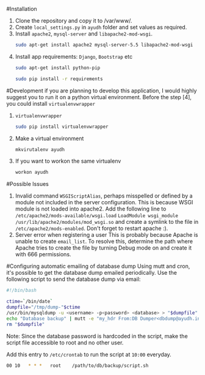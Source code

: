 #Installation
1. Clone the repository and copy it to /var/www/.
2. Create `local_settings.py` in `ayudh` folder and set values as required.
3. Install `apache2`, `mysql-server` and `libapache2-mod-wsgi`.
    ```bash
    sudo apt-get install apache2 mysql-server-5.5 libapache2-mod-wsgi
    ```
4. Install app requirements: `Django`, `Bootstrap` etc
    ```bash
    sudo apt-get install python-pip
    ```
    ```bash
    sudo pip install -r requirements
    ```
#Development
if you are planning to develop this application, I would highly suggest you
to run it on a python virtual environment. Before the step [4], you could 
install `virtualenvwrapper`

1.  `virtualenvwrapper`
    ```bash
    sudo pip install virtualenvwrapper
    ```
2. Make a virtual environment
    ```bash
    mkvirutalenv ayudh
    ```
3. If you want to workon the same virtualenv
    ```bash
    workon ayudh
    ```

#Possible Issues
1. Invalid command `WSGIScriptAlias`, perhaps misspelled or defined by a 
module not included in the server configuration. This is because WSGI 
module is not loaded into apache2. Add the following line to 
`/etc/apache2/mods-available/wsgi.load`
`LoadModule wsgi_module /usr/lib/apache2/modules/mod_wsgi.so`
and create a symlink to the file in `/etc/apache2/mods-enabled`. Don't 
forget to restart apache :).
2. Server error when registering a user This is probably because Apache 
is unable to create `email_list`. To resolve this, determine the path 
where Apache tries to create the file by turning Debug mode on and 
create it with 666 permissions.

#Configuring automatic emailing of database dump
Using mutt and cron, it's possible to get the database dump emailed 
periodically. Use the following script to send the database dump via 
email:

```bash
#!/bin/bash

ctime=`/bin/date`
dumpfile="/tmp/dump-"$ctime
/usr/bin/mysqldump -u <username> -p<password> <database> > "$dumpfile"
echo "Database backup" | mutt -e "my_hdr From:DB Dumper<dbdump@ayudh.in>" -s "Database backup at $ctime" -a "$dumpfile" -- recipient1@gmail.com,recipient2@gmail.com
rm "$dumpfile"
```

Note: Since the database password is hardcoded in the script, make 
the script file accessible to root and no other user.

Add this entry to `/etc/crontab` to run the script at `10:00` everyday.
```bash
00 10   * * *   root    /path/to/db/backup/script.sh
```


